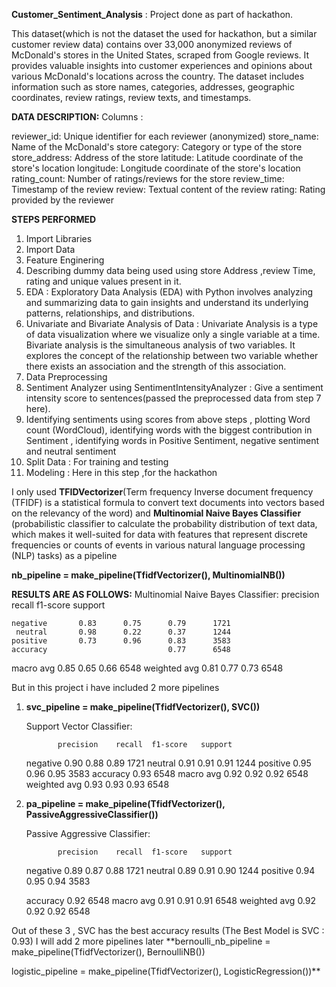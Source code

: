 **Customer_Sentiment_Analysis** : Project done as part of hackathon.

This dataset(which is not the dataset the used for hackathon, but a similar customer review data) contains over 33,000 anonymized reviews of McDonald's stores in the United States, scraped from Google reviews. It provides valuable insights into customer experiences and opinions about various McDonald's locations across the country. The dataset includes information such as store names, categories, addresses, geographic coordinates, review ratings, review texts, and timestamps.

**DATA DESCRIPTION:**
Columns :

reviewer_id: Unique identifier for each reviewer (anonymized)
store_name: Name of the McDonald's store
category: Category or type of the store
store_address: Address of the store
latitude: Latitude coordinate of the store's location
longitude: Longitude coordinate of the store's location
rating_count: Number of ratings/reviews for the store
review_time: Timestamp of the review
review: Textual content of the review
rating: Rating provided by the reviewer


**STEPS PERFORMED**
1. Import Libraries
2. Import Data
3. Feature Enginering
4. Describing dummy data being used using store Address ,review Time, rating and unique values present in it.
5. EDA : Exploratory Data Analysis (EDA) with Python involves analyzing and summarizing data to gain insights and understand its underlying patterns, relationships, and distributions.
6. Univariate and Bivariate Analysis of Data : Univariate Analysis is a type of data visualization where we visualize only a single variable at a time. Bivariate analysis is the simultaneous analysis of two variables. It explores the concept of the relationship between two variable whether there exists an association and the strength of this association.
7. Data Preprocessing
8. Sentiment Analyzer using SentimentIntensityAnalyzer : Give a sentiment intensity score to sentences(passed the preprocessed data from step 7 here).
9. Identifying sentiments using scores from above steps , plotting Word count (WordCloud), identifying words with the biggest contribution in Sentiment , identifying words in Positive Sentiment, negative sentiment and neutral sentiment
10. Split Data : For training and testing
11. Modeling : Here in this step ,for the hackathon

I only used **TFIDVectorizer**(Term frequency Inverse document frequency (TFIDF) is a statistical formula to convert text documents into vectors based on the relevancy of the word) and **Multinomial Naive Bayes Classifier** (probabilistic classifier to calculate the probability distribution of text data, which makes it well-suited for data with features that represent discrete frequencies or counts of events in various natural language processing (NLP) tasks) as a pipeline 


**nb_pipeline = make_pipeline(TfidfVectorizer(), MultinomialNB())**


**RESULTS ARE AS FOLLOWS:**
Multinomial Naive Bayes Classifier:
              precision    recall  f1-score   support

    negative       0.83      0.75      0.79      1721
     neutral       0.98      0.22      0.37      1244
    positive       0.73      0.96      0.83      3583
    accuracy                           0.77      6548
   macro avg       0.85      0.65      0.66      6548
weighted avg       0.81      0.77      0.73      6548

But in this project i have included 2 more pipelines

1. **svc_pipeline = make_pipeline(TfidfVectorizer(), SVC())**
   
   Support Vector Classifier:

              precision    recall  f1-score   support

    negative       0.90      0.88      0.89      1721
     neutral       0.91      0.91      0.91      1244
    positive       0.95      0.96      0.95      3583
    accuracy                           0.93      6548
   macro avg       0.92      0.92      0.92      6548
weighted avg       0.93      0.93      0.93      6548

3. **pa_pipeline = make_pipeline(TfidfVectorizer(), PassiveAggressiveClassifier())**
   
   Passive Aggressive Classifier:

   
              precision    recall  f1-score   support

    negative       0.89      0.87      0.88      1721
     neutral       0.89      0.91      0.90      1244
    positive       0.94      0.95      0.94      3583

    accuracy                           0.92      6548
   macro avg       0.91      0.91      0.91      6548
weighted avg       0.92      0.92      0.92      6548

Out of these 3 , SVC has the best accuracy results (The Best Model is SVC : 0.93)
I will add 2 more pipelines later
**bernoulli_nb_pipeline = make_pipeline(TfidfVectorizer(), BernoulliNB())

logistic_pipeline = make_pipeline(TfidfVectorizer(), LogisticRegression())**
